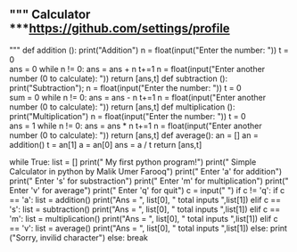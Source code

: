 """ Calculator ***https://github.com/settings/profile
----------------------------------------
"""
def addition ():
    print("Addition")
    n = float(input("Enter the number: "))
    t = 0  
    ans = 0
    while n != 0:
        ans = ans + n
        t+=1
        n = float(input("Enter another number (0 to calculate): "))
    return [ans,t]
def subtraction ():
    print("Subtraction");
    n = float(input("Enter the number: "))
    t = 0  
    sum = 0
    while n != 0:
        ans = ans - n
        t+=1
        n = float(input("Enter another number (0 to calculate): "))
    return [ans,t]
def multiplication ():
    print("Multiplication")
    n = float(input("Enter the number: "))
    t = 0  
    ans = 1
    while n != 0:
        ans = ans * n
        t+=1
        n = float(input("Enter another number (0 to calculate): "))
    return [ans,t]
def average():
    an = []
    an = addition()
    t = an[1]
    a = an[0]
    ans = a / t
    return [ans,t]
 
while True:
    list = []
    print(" My first python program!")
    print(" Simple Calculator in python by Malik Umer Farooq")
    print(" Enter 'a' for addition")
    print(" Enter 's' for substraction")
    print(" Enter 'm' for multiplication")
    print(" Enter 'v' for average")
    print(" Enter 'q' for quit")
    c = input(" ")
    if c != 'q':
        if c == 'a':
            list = addition()
            print("Ans = ", list[0], " total inputs ",list[1])
        elif c == 's':
            list = subtraction()
            print("Ans = ", list[0], " total inputs ",list[1])
        elif c == 'm':
            list = multiplication()
            print("Ans = ", list[0], " total inputs ",list[1])
        elif c == 'v':
            list = average()
            print("Ans = ", list[0], " total inputs ",list[1])
        else:
            print ("Sorry, invilid character")
    else:
        break
